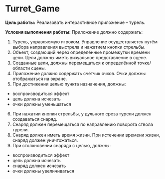 # Turret_Game
**Цель работы:** Реализовать интерактивное приложение – турель.

**Условия выполнения работы:**
Приложение должно содержать:
1. Турель, управляемую игроком. Управление осуществляется путём выбора направления выстрела и нажатием кнопки стрельбы.
2. Объект, создающий через определённые промежутки времени цели. Цели должны иметь визуальное представление в сцене.
3. Созданные цели, должны перемещаться к определённой точке/области сцены.
4. Приложение должно содержать счётчик очков. Очки должны отображаться на экране.
5. При достижении целью пункта назначения, должны:
- воспроизводиться эффект
- цель должна исчезать
- очки должны уменьшаться
6. При нажатии кнопки стрельбы, у дульного среза турели должен создаваться снаряд.
7. Снаряд должен перемещаться по направлению поворота ствола турели.
8. Снаряд должен иметь время жизни. При истечении времени жизни, снаряд должен уничтожаться.
9. При столкновении снаряда с целью, должны:
- воспроизводиться эффект
- цель должна исчезать
- снаряд должен исчезать
- очки должны увеличиваться
